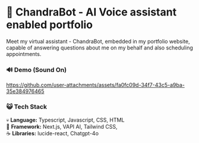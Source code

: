 # 🤖 ChandraBot - AI Voice assistant enabled portfolio

Meet my virtual assistant - ChandraBot, embedded in my portfolio website, capable of answering questions about me on my behalf and also scheduling appointments. 

### 🔊 Demo (Sound On)

  

https://github.com/user-attachments/assets/fa0fc09d-34f7-43c5-a9ba-35e384976465



### 😺 Tech Stack

💀 __Language:__ Typescript, Javascript, CSS, HTML<br>
🤡 __Framework:__ Next.js, VAPI AI, Tailwind CSS, <br>
☕ __Libraries:__ lucide-react, Chatgpt-4o

